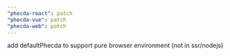 ```yaml
---
"phecda-react": patch
"phecda-vue": patch
"phecda-web": patch
---
```


add defaultPhecda to support pure browser environment (not in ssr/nodejs)
